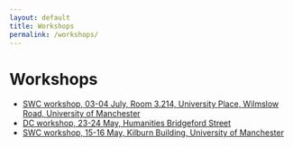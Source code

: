 ```yaml
---
layout: default
title: Workshops
permalink: /workshops/
---
```


# Workshops

- [SWC workshop, 03-04 July, Room 3.214, University Place, Wilmslow Road, University of Manchester](_posts/2018-07-03-swc-workshop.md)
- [DC workshop, 23-24 May, Humanities Bridgeford Street](_posts/2018-04-27-dc-workshop.md)
- [SWC workshop, 15-16 May, Kilburn Building, University of Manchester](_posts/2018-04-27-swc-workshop.md)
